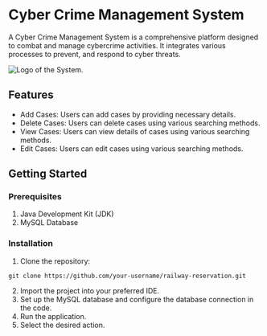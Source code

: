 # Cyber Crime Management System
A Cyber Crime Management System is a comprehensive platform designed to combat and manage cybercrime activities. It integrates various processes to prevent, and respond to cyber threats.

![Logo of the System.](https://ibb.co/JCDx1K5)

## Features
- Add Cases: Users can add cases by providing necessary details.
- Delete Cases: Users can delete cases using various searching methods.
- View Cases: Users can view details of cases using various searching methods.
- Edit Cases: Users can edit cases using various searching methods.

## Getting Started

### Prerequisites
1. Java Development Kit (JDK)
2. MySQL Database

### Installation
1. Clone the repository:
```
git clone https://github.com/your-username/railway-reservation.git
```
2. Import the project into your preferred IDE.
3. Set up the MySQL database and configure the database connection in the code.
4. Run the application.
5. Select the desired action.
